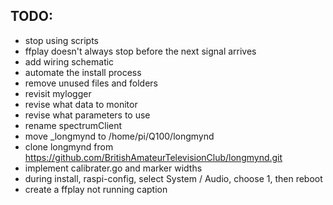 ## TODO:

- stop using scripts
- ffplay doesn't always stop before the next signal arrives
- add wiring schematic
- automate the install process
- remove unused files and folders
- revisit mylogger
- revise what data to monitor
- revise what parameters to use
- rename spectrumClient
- move _longmynd to /home/pi/Q100/longmynd
- clone longmynd from https://github.com/BritishAmateurTelevisionClub/longmynd.git
- implement calibrater.go and marker widths
- during install, raspi-config, select System / Audio, choose 1, then reboot
- create a ffplay not running caption
